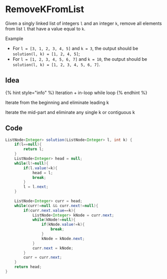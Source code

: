 # RemoveKFromList

Given a singly linked list of integers `l` and an integer `k`, remove all elements from list `l` that have a value equal to `k`.

Example

* For `l = [3, 1, 2, 3, 4, 5]` and `k = 3`, the output should be\
  `solution(l, k) = [1, 2, 4, 5]`;
* For `l = [1, 2, 3, 4, 5, 6, 7]` and `k = 10`, the output should be\
  `solution(l, k) = [1, 2, 3, 4, 5, 6, 7]`.

## Idea

{% hint style="info" %}
Iteration + in-loop while loop
{% endhint %}

Iterate from the beginning and eliminate leading k

Iterate the mid-part and eliminate any single k or contiguous k

## Code

```java
ListNode<Integer> solution(ListNode<Integer> l, int k) {
    if(l==null){
        return l;
    }
    ListNode<Integer> head = null;
    while(l!=null){
        if(l.value!=k){
            head = l;
            break;
        }
        l = l.next;
    }
    
    ListNode<Integer> curr = head;
    while(curr!=null && curr.next!=null){
        if(curr.next.value==k){
            ListNode<Integer> kNode = curr.next;
            while(kNode!=null){
                if(kNode.value!=k){
                    break;
                }
                kNode = kNode.next;
            }
            curr.next = kNode;
        }
        curr = curr.next;
    }
    return head;
}

```
